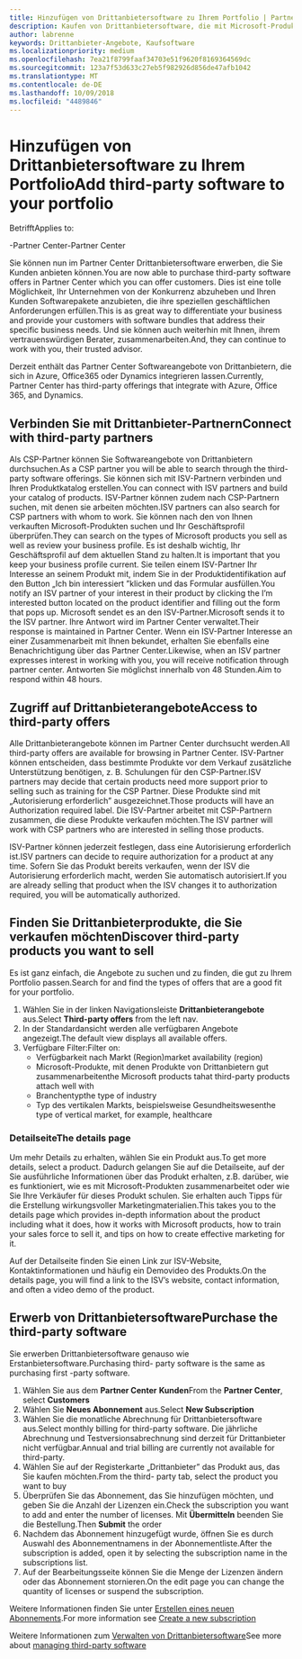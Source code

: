 ```yaml
---
title: Hinzufügen von Drittanbietersoftware zu Ihrem Portfolio | Partner Center
description: Kaufen von Drittanbietersoftware, die mit Microsoft-Produkten funktioniert
author: labrenne
keywords: Drittanbieter-Angebote, Kaufsoftware
ms.localizationpriority: medium
ms.openlocfilehash: 7ea21f8799faaf34703e51f9620f8169364569dc
ms.sourcegitcommit: 123a7f53d633c27eb5f982926d856de47afb1042
ms.translationtype: MT
ms.contentlocale: de-DE
ms.lasthandoff: 10/09/2018
ms.locfileid: "4489846"
---
```

# <a name="add-third-party-software-to-your-portfolio"></a><span data-ttu-id="b8e80-104">Hinzufügen von Drittanbietersoftware zu Ihrem Portfolio</span><span class="sxs-lookup"><span data-stu-id="b8e80-104">Add third-party software to your portfolio</span></span>

<span data-ttu-id="b8e80-105">Betrifft</span><span class="sxs-lookup"><span data-stu-id="b8e80-105">Applies to:</span></span>

<span data-ttu-id="b8e80-106">-Partner Center</span><span class="sxs-lookup"><span data-stu-id="b8e80-106">-Partner Center</span></span>

<span data-ttu-id="b8e80-107">Sie können nun im Partner Center Drittanbietersoftware erwerben, die Sie Kunden anbieten können.</span><span class="sxs-lookup"><span data-stu-id="b8e80-107">You are now able to purchase third-party software offers in Partner Center which you can offer customers.</span></span> <span data-ttu-id="b8e80-108">Dies ist eine tolle Möglichkeit, Ihr Unternehmen von der Konkurrenz abzuheben und Ihren Kunden Softwarepakete anzubieten, die ihre speziellen geschäftlichen Anforderungen erfüllen.</span><span class="sxs-lookup"><span data-stu-id="b8e80-108">This is as great way to differentiate your business and provide your customers with software bundles that address their specific business needs.</span></span> <span data-ttu-id="b8e80-109">Und sie können auch weiterhin mit Ihnen, ihrem vertrauenswürdigen Berater, zusammenarbeiten.</span><span class="sxs-lookup"><span data-stu-id="b8e80-109">And, they can continue to work with you, their trusted advisor.</span></span>

<span data-ttu-id="b8e80-110">Derzeit enthält das Partner Center Softwareangebote von Drittanbietern, die sich in Azure, Office365 oder Dynamics integrieren lassen.</span><span class="sxs-lookup"><span data-stu-id="b8e80-110">Currently, Partner Center has third-party offerings that integrate with Azure, Office 365, and Dynamics.</span></span> 

## <a name="connect-with-third-party-partners"></a><span data-ttu-id="b8e80-111">Verbinden Sie mit Drittanbieter-Partnern</span><span class="sxs-lookup"><span data-stu-id="b8e80-111">Connect with third-party partners</span></span>
 
<span data-ttu-id="b8e80-112">Als CSP-Partner können Sie Softwareangebote von Drittanbietern durchsuchen.</span><span class="sxs-lookup"><span data-stu-id="b8e80-112">As a CSP partner you will be able to search through the third-party software offerings.</span></span> <span data-ttu-id="b8e80-113">Sie können sich mit ISV-Partnern verbinden und Ihren Produktkatalog erstellen.</span><span class="sxs-lookup"><span data-stu-id="b8e80-113">You can connect with ISV partners and build your catalog of products.</span></span> <span data-ttu-id="b8e80-114">ISV-Partner können zudem nach CSP-Partnern suchen, mit denen sie arbeiten möchten.</span><span class="sxs-lookup"><span data-stu-id="b8e80-114">ISV partners can also search for CSP partners with whom to work.</span></span> <span data-ttu-id="b8e80-115">Sie können nach den von Ihnen verkauften Microsoft-Produkten suchen und Ihr Geschäftsprofil überprüfen.</span><span class="sxs-lookup"><span data-stu-id="b8e80-115">They can search on the types of Microsoft products you sell as well as review your business profile.</span></span> <span data-ttu-id="b8e80-116">Es ist deshalb wichtig, Ihr Geschäftsprofil auf dem aktuellen Stand zu halten.</span><span class="sxs-lookup"><span data-stu-id="b8e80-116">It is important that you keep your business profile current.</span></span> <span data-ttu-id="b8e80-117">Sie teilen einem ISV-Partner Ihr Interesse an seinem Produkt mit, indem Sie in der Produktidentifikation auf den Button „Ich bin interessiert ”klicken und das Formular ausfüllen.</span><span class="sxs-lookup"><span data-stu-id="b8e80-117">You notify an ISV partner of your interest in their product by clicking the I’m interested button located on the product identifier and filling out the form that pops up.</span></span> <span data-ttu-id="b8e80-118">Microsoft sendet es an den ISV-Partner.</span><span class="sxs-lookup"><span data-stu-id="b8e80-118">Microsoft sends it to the ISV partner.</span></span> <span data-ttu-id="b8e80-119">Ihre Antwort wird im Partner Center verwaltet.</span><span class="sxs-lookup"><span data-stu-id="b8e80-119">Their response is maintained in Partner Center.</span></span> <span data-ttu-id="b8e80-120">Wenn ein ISV-Partner Interesse an einer Zusammenarbeit mit Ihnen bekundet, erhalten Sie ebenfalls eine Benachrichtigung über das Partner Center.</span><span class="sxs-lookup"><span data-stu-id="b8e80-120">Likewise, when an ISV partner expresses interest in working with you, you will receive notification through partner center.</span></span> <span data-ttu-id="b8e80-121">Antworten Sie möglichst innerhalb von 48 Stunden.</span><span class="sxs-lookup"><span data-stu-id="b8e80-121">Aim to respond within 48 hours.</span></span>

## <a name="access-to-third-party-offers"></a><span data-ttu-id="b8e80-122">Zugriff auf Drittanbieterangebote</span><span class="sxs-lookup"><span data-stu-id="b8e80-122">Access to third-party offers</span></span>

<span data-ttu-id="b8e80-123">Alle Drittanbieterangebote können im Partner Center durchsucht werden.</span><span class="sxs-lookup"><span data-stu-id="b8e80-123">All third-party offers are available for browsing in Partner Center.</span></span> <span data-ttu-id="b8e80-124">ISV-Partner können entscheiden, dass bestimmte Produkte vor dem Verkauf zusätzliche Unterstützung benötigen, z. B. Schulungen für den CSP-Partner.</span><span class="sxs-lookup"><span data-stu-id="b8e80-124">ISV partners may decide that certain products need more support prior to selling such as training for the CSP Partner.</span></span> <span data-ttu-id="b8e80-125">Diese Produkte sind mit „Autorisierung erforderlich” ausgezeichnet.</span><span class="sxs-lookup"><span data-stu-id="b8e80-125">Those products will have an Authorization required label.</span></span> <span data-ttu-id="b8e80-126">Die ISV-Partner arbeitet mit CSP-Partnern zusammen, die diese Produkte verkaufen möchten.</span><span class="sxs-lookup"><span data-stu-id="b8e80-126">The ISV partner will work with CSP partners who are interested in selling those products.</span></span> 

<span data-ttu-id="b8e80-127">ISV-Partner können jederzeit festlegen, dass eine Autorisierung erforderlich ist.</span><span class="sxs-lookup"><span data-stu-id="b8e80-127">ISV partners can decide to require authorization for a product at any time.</span></span> <span data-ttu-id="b8e80-128">Sofern Sie das Produkt bereits verkaufen, wenn der ISV die Autorisierung erforderlich macht, werden Sie automatisch autorisiert.</span><span class="sxs-lookup"><span data-stu-id="b8e80-128">If you are already selling that product when the ISV changes it to authorization required, you will be automatically authorized.</span></span>

## <a name="discover-third-party-products-you-want-to-sell"></a><span data-ttu-id="b8e80-129">Finden Sie Drittanbieterprodukte, die Sie verkaufen möchten</span><span class="sxs-lookup"><span data-stu-id="b8e80-129">Discover third-party products you want to sell</span></span>

<span data-ttu-id="b8e80-130">Es ist ganz einfach, die Angebote zu suchen und zu finden, die gut zu Ihrem Portfolio passen.</span><span class="sxs-lookup"><span data-stu-id="b8e80-130">Search for and find the types of offers that are a good fit for your portfolio.</span></span> 

1. <span data-ttu-id="b8e80-131">Wählen Sie in der linken Navigationsleiste **Drittanbieterangebote** aus.</span><span class="sxs-lookup"><span data-stu-id="b8e80-131">Select **Third-party offers** from the left nav.</span></span>
2. <span data-ttu-id="b8e80-132">In der Standardansicht werden alle verfügbaren Angebote angezeigt.</span><span class="sxs-lookup"><span data-stu-id="b8e80-132">The default view displays all available offers.</span></span>
3. <span data-ttu-id="b8e80-133">Verfügbare Filter:</span><span class="sxs-lookup"><span data-stu-id="b8e80-133">Filter on:</span></span>
    - <span data-ttu-id="b8e80-134">Verfügbarkeit nach Markt (Region)</span><span class="sxs-lookup"><span data-stu-id="b8e80-134">market availability (region)</span></span>
    - <span data-ttu-id="b8e80-135">Microsoft-Produkte, mit denen Produkte von Drittanbietern gut zusammenarbeiten</span><span class="sxs-lookup"><span data-stu-id="b8e80-135">the Microsoft products tahat third-party products attach well with</span></span>
    - <span data-ttu-id="b8e80-136">Branchentyp</span><span class="sxs-lookup"><span data-stu-id="b8e80-136">the type of industry</span></span>
    - <span data-ttu-id="b8e80-137">Typ des vertikalen Markts, beispielsweise Gesundheitswesen</span><span class="sxs-lookup"><span data-stu-id="b8e80-137">the type of vertical market, for example, healthcare</span></span>

### <a name="the-details-page"></a><span data-ttu-id="b8e80-138">Detailseite</span><span class="sxs-lookup"><span data-stu-id="b8e80-138">The details page</span></span>

<span data-ttu-id="b8e80-139">Um mehr Details zu erhalten, wählen Sie ein Produkt aus.</span><span class="sxs-lookup"><span data-stu-id="b8e80-139">To get more details, select a product.</span></span> <span data-ttu-id="b8e80-140">Dadurch gelangen Sie auf die Detailseite, auf der Sie ausführliche Informationen über das Produkt erhalten, z.B. darüber, wie es funktioniert, wie es mit Microsoft-Produkten zusammenarbeitet oder wie Sie Ihre Verkäufer für dieses Produkt schulen. Sie erhalten auch Tipps für die Erstellung wirkungsvoller Marketingmaterialien.</span><span class="sxs-lookup"><span data-stu-id="b8e80-140">This takes you to the details page which provides in-depth information about the product including what it does, how it works with Microsoft products, how to train your sales force to sell it, and tips on how to create effective marketing for it.</span></span>

<span data-ttu-id="b8e80-141">Auf der Detailseite finden Sie einen Link zur ISV-Website, Kontaktinformationen und häufig ein Demovideo des Produkts.</span><span class="sxs-lookup"><span data-stu-id="b8e80-141">On the details page, you will find a link to the ISV’s website, contact information, and often a video demo of the product.</span></span> 

## <a name="purchase-the-third-party-software"></a><span data-ttu-id="b8e80-142">Erwerb von Drittanbietersoftware</span><span class="sxs-lookup"><span data-stu-id="b8e80-142">Purchase the third-party software</span></span>

<span data-ttu-id="b8e80-143">Sie erwerben Drittanbietersoftware genauso wie Erstanbietersoftware.</span><span class="sxs-lookup"><span data-stu-id="b8e80-143">Purchasing third- party software is the same as purchasing first -party software.</span></span> 

1. <span data-ttu-id="b8e80-144">Wählen Sie aus dem **Partner Center** **Kunden**</span><span class="sxs-lookup"><span data-stu-id="b8e80-144">From the **Partner Center**, select **Customers**</span></span>
2. <span data-ttu-id="b8e80-145">Wählen Sie **Neues Abonnement** aus.</span><span class="sxs-lookup"><span data-stu-id="b8e80-145">Select **New Subscription**</span></span>
3. <span data-ttu-id="b8e80-146">Wählen Sie die monatliche Abrechnung für Drittanbietersoftware aus.</span><span class="sxs-lookup"><span data-stu-id="b8e80-146">Select monthly billing for third-party software.</span></span> <span data-ttu-id="b8e80-147">Die jährliche Abrechnung und Testversionsabrechnung sind derzeit für Drittanbieter nicht verfügbar.</span><span class="sxs-lookup"><span data-stu-id="b8e80-147">Annual and trial billing are currently not available for third-party.</span></span>
4. <span data-ttu-id="b8e80-148">Wählen Sie auf der Registerkarte „Drittanbieter” das Produkt aus, das Sie kaufen möchten.</span><span class="sxs-lookup"><span data-stu-id="b8e80-148">From the third- party tab, select the product you want to buy</span></span>
5. <span data-ttu-id="b8e80-149">Überprüfen Sie das Abonnement, das Sie hinzufügen möchten, und geben Sie die Anzahl der Lizenzen ein.</span><span class="sxs-lookup"><span data-stu-id="b8e80-149">Check the subscription you want to add and enter the number of licenses.</span></span> <span data-ttu-id="b8e80-150">Mit **Übermitteln** beenden Sie die Bestellung.</span><span class="sxs-lookup"><span data-stu-id="b8e80-150">Then **Submit** the order</span></span>
6. <span data-ttu-id="b8e80-151">Nachdem das Abonnement hinzugefügt wurde, öffnen Sie es durch Auswahl des Abonnementnamens in der Abonnementliste.</span><span class="sxs-lookup"><span data-stu-id="b8e80-151">After the subscription is added, open it by selecting the subscription name in the subscriptions list.</span></span>
7. <span data-ttu-id="b8e80-152">Auf der Bearbeitungsseite können Sie die Menge der Lizenzen ändern oder das Abonnement stornieren.</span><span class="sxs-lookup"><span data-stu-id="b8e80-152">On the edit page you can change the quantity of licenses or suspend the subscription.</span></span>

<span data-ttu-id="b8e80-153">Weitere Informationen finden Sie unter [Erstellen eines neuen Abonnements](create-a-new-subscription.md).</span><span class="sxs-lookup"><span data-stu-id="b8e80-153">For more information see [Create a new subscription](create-a-new-subscription.md)</span></span>

<span data-ttu-id="b8e80-154">Weitere Informationen zum [Verwalten von Drittanbietersoftware](third-party-help.md)</span><span class="sxs-lookup"><span data-stu-id="b8e80-154">See more about [managing third-party software](third-party-help.md)</span></span>  